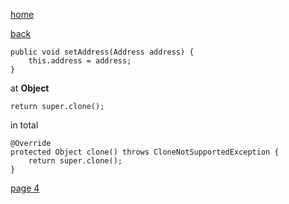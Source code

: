 [home](./page01.md)

[back](./page02.md)


```
public void setAddress(Address address) {
    this.address = address;
}
```

at **Object**

```
return super.clone();
```


in total

```
@Override
protected Object clone() throws CloneNotSupportedException {
    return super.clone();
}
```

[page 4](./page04.md)
